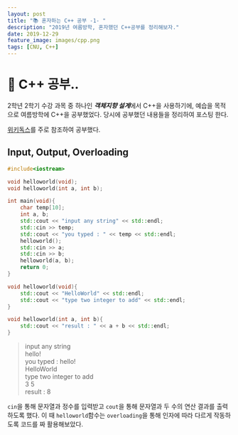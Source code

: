 ```yaml
---
layout: post
title: "📚 혼자하는 C++ 공부 -1- "
description: "2019년 여름방학, 혼자했던 C++공부를 정리해보자."
date: 2019-12-29
feature_image: images/cpp.png
tags: [CNU, C++]
---
```

# 👀 C++ 공부..
2학년 2학기 수강 과목 중 하나인 ***객체지향 설계***에서 C++을 사용하기에, 예습을 목적으로 여름방학에 C++을 공부했었다. 당시에 공부했던 내용들을 정리하여 포스팅 한다. 


[위키독스](https://wikidocs.net/16468)를 주로 참조하여 공부했다.

## Input, Output, Overloading
```cpp
#include<iostream>

void helloworld(void);
void helloworld(int a, int b);

int main(void){
    char temp[10];
    int a, b;
    std::cout << "input any string" << std::endl;
    std::cin >> temp;
    std::cout << "you typed : " << temp << std::endl;
    helloworld();
    std::cin >> a;
    std::cin >> b;
    helloworld(a, b);
    return 0;
}

void helloworld(void){
    std::cout << "HelloWorld" << std::endl;
    std::cout << "type two integer to add" << std::endl;
}

void helloworld(int a, int b){
    std::cout << "result : " << a + b << std::endl;
}
```
>input any string                                                                                                                                                                                 
>hello!                                                                                                                                                                                           
>you typed : hello!                                                                                                                                                                               
>HelloWorld                                                                                                                                                                                       
>type two integer to add                                                                                                                                                                          
>3 5                                                                                                                                                                                              
>result : 8

`cin`을 통해 문자열과 정수를 입력받고 `cout`을 통해 문자열과 두 수의 연산 결과를 출력하도록 했다. 
이 때 `helloworld`함수는 `overloading`을 통해 인자에 따라 다르게 작동하도록 코드를 짜 활용해보았다.

